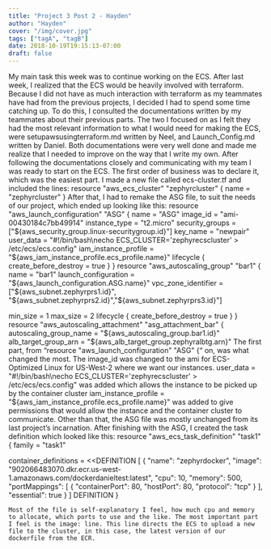 ```yaml
---
title: "Project 3 Post 2 - Hayden"
author: "Hayden"
cover: "/img/cover.jpg"
tags: ["tagA", "tagB"]
date: 2018-10-19T19:15:13-07:00
draft: false
---
```


My main task this week was to continue working on the ECS. After last week, I realized that the ECS would be heavily involved with terraform. Because I did not have as much interaction with terraform as my teammates have had from the previous projects, I decided I had to spend some time catching up. To do this, I consulted the documentations written by my teammates about their previous parts.
	The two I focused on as I felt they had the most relevant information to what I would need for making the ECS, were setupawsusingterraform.md written by Neel, and Launch_Config.md written by Daniel. Both documentations were very well done and made me realize that I needed to improve on the way that I write my own.
	After following the documentations closely and communicating with my team I was ready to start on the ECS. The first order of business was to declare it, which was the easiest part. I made a new file called ecs-cluster.tf and included the lines:
	resource "aws_ecs_cluster" "zephyrcluster" {
	name = "zephyrcluster"
	}
After that, I had to remake the ASG file, to suit the needs of our project, which ended up looking like this:
resource "aws_launch_configuration" "ASG" {
	name = "ASG"
	image_id = "ami-00430184c7bb49914"
	instance_type = "t2.micro"
	security_groups = ["${aws_security_group.linux-securitygroup.id}"]
	key_name = "newpair"
	user_data = "#!/bin/bash\necho ECS_CLUSTER='zephyrecscluster' > /etc/ecs/ecs.config"	
	iam_instance_profile = "${aws_iam_instance_profile.ecs_profile.name}"
	lifecycle {
		create_before_destroy = true
  }
}
resource "aws_autoscaling_group" "bar1" {
  name                 = "bar1"
  launch_configuration = "${aws_launch_configuration.ASG.name}"
  vpc_zone_identifier       = ["${aws_subnet.zephyrprs1.id}", "${aws_subnet.zephyrprs2.id}","${aws_subnet.zephyrprs3.id}"]

  min_size             = 1
  max_size             = 2
  lifecycle {
    create_before_destroy = true
  }
}
resource "aws_autoscaling_attachment" "asg_attachment_bar" {
  autoscaling_group_name = "${aws_autoscaling_group.bar1.id}"
  alb_target_group_arn   = "${aws_alb_target_group.zephyralbtg.arn}"
The first part, from “resource "aws_launch_configuration" "ASG" {“ on, was what changed the most. 
The image_id was changed to the ami for ECS-Optimized Linux for US-West-2 where we want our instances. 
user_data = "#!/bin/bash\necho ECS_CLUSTER='zephyrecscluster' > /etc/ecs/ecs.config"	 was added which allows the instance to be picked up by the container cluster
iam_instance_profile = "${aws_iam_instance_profile.ecs_profile.name}" was added to give permissions that would allow the instance and the container cluster to communicate.
Other than that, the ASG file was mostly unchanged from its last project’s incarnation. After finishing with the ASG, I created the task definition which looked like this:
resource "aws_ecs_task_definition" "task1" {
  family = "task1"

  container_definitions = <<DEFINITION
[
  {
    "name": "zephyrdocker",
    "image": "902066483070.dkr.ecr.us-west-1.amazonaws.com/dockerdanieltest:latest",
    "cpu": 10,
    "memory": 500,
    "portMappings": [
     {
       "containerPort": 80,
       "hostPort": 80,
	   "protocol": "tcp"
     }
     ],
     "essential": true
  }
]
DEFINITION
}

	Most of the file is self-explanatory I feel, how much cpu and memory to allocate, which ports to use and the like. The most important part I feel is the image: line. This line directs the ECS to upload a new file to the cluster, in this case, the latest version of our dockerfile from the ECR.
